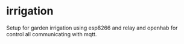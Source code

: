 # irrigation
Setup for garden irrigation using esp8266 and relay and openhab for control all communicating with mqtt.
